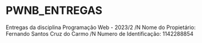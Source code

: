 # PWNB_ENTREGAS
Entregas da disciplina Programação Web - 2023/2 /N
Nome do Propietário: Fernando Santos Cruz do Carmo /N
Numero de Identificação: 1142288854
